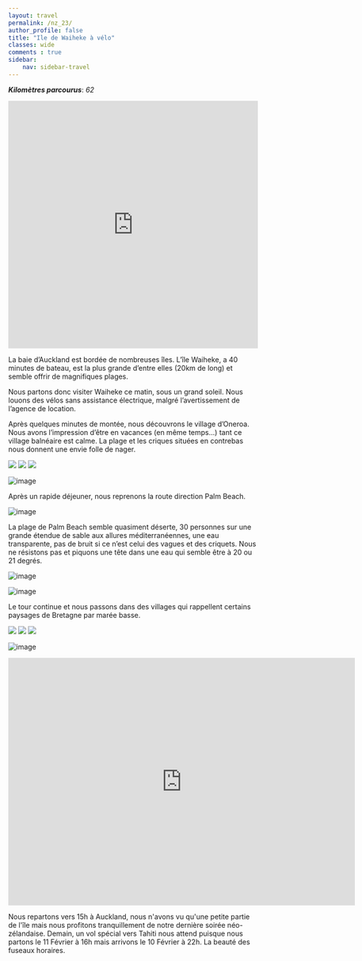 ```yaml
---
layout: travel
permalink: /nz_23/
author_profile: false
title: "Ile de Waiheke à vélo"
classes: wide
comments : true
sidebar:
    nav: sidebar-travel
---
```


<!-- jQuery 1.8 or later, 33 KB -->
<script src="https://ajax.googleapis.com/ajax/libs/jquery/1.11.1/jquery.min.js"></script>

<!-- Fotorama from CDNJS, 19 KB -->
<link  href="https://cdnjs.cloudflare.com/ajax/libs/fotorama/4.6.4/fotorama.css" rel="stylesheet">
<script src="https://cdnjs.cloudflare.com/ajax/libs/fotorama/4.6.4/fotorama.js"></script>

***Kilomètres parcourus***: *62*

<iframe src="https://www.google.com/maps/d/u/0/embed?mid=1pU6hB_l9_dJo-uJ8L7sZUNCgBwp7EXii" width="100%" height="500" frameBorder="0"></iframe>

<br>

La baie d’Auckland est bordée de nombreuses îles. L’île Waiheke, a 40 minutes de bateau, est la plus grande d’entre elles (20km de long) et semble offrir de magnifiques plages. 

Nous partons donc visiter Waiheke ce matin, sous un grand soleil. Nous louons des vélos sans assistance électrique, malgré l’avertissement de l’agence de location. 

Après quelques minutes de montée, nous découvrons le village d’Oneroa. Nous avons l’impression d’être en vacances (en même temps...) tant ce village balnéaire est calme. La plage et les criques situées en contrebas nous donnent une envie folle de nager.

<div class="fotorama">
  <img src="https://drive.google.com/uc?id=19Oihyyh0UFJDorLq_kclh9oMRoZhhz2W">
  <img src="https://drive.google.com/uc?id=1nKO4AD4zNkXOVTAN3qh6Ou6kzOGRBm8g">
  <img src="https://drive.google.com/uc?id=136jO8Tr9_45S8k1Tu73UUX2tLc64ZMeU">
</div>

![image](https://drive.google.com/uc?id=18-DX8JZH6NjCFagJLEqTQhajWeIogwFF)

Après un rapide déjeuner, nous reprenons la route direction Palm Beach. 

![image](https://drive.google.com/uc?id=15xYa_HAYzVHiH2z6f8IbAM5r--mLC9YB)

La plage de Palm Beach semble quasiment déserte, 30 personnes sur une grande étendue de sable aux allures méditerranéennes, une eau transparente, pas de bruit si ce n’est celui des vagues et des criquets. Nous ne résistons pas et piquons une tête dans une eau qui semble être à 20 ou 21 degrés. 

![image](https://drive.google.com/uc?id=13ObqieTLiKxTU4BPa9Fo6Debp1yag7GB)

![image](https://drive.google.com/uc?id=1rtXZDse4-qQBys684CukLSsqjh8xj6rn)

Le tour continue et nous passons dans des villages qui rappellent certains paysages de Bretagne par marée basse. 

<div class="fotorama">
  <img src="https://drive.google.com/uc?id=1AfjwL2HJJAelA-AHzovaNPvPNwdBJkvd">
  <img src="https://drive.google.com/uc?id=1PPOrpRiCV8er5Tsi1R-vqGWSoCdpnmmp">
  <img src="https://drive.google.com/uc?id=1uxQnMfqkrEH6FIzyvX7E6wNsRWAk1-k3">
</div>

![image](https://drive.google.com/uc?id=1WDUO0FmD55KZzNmpV6zzvWqBWOcHZW6w)

<iframe width="700" height="500" src="https://www.youtube.com/embed/NnnJF5JtCQY" frameborder="0" allow="accelerometer; autoplay; encrypted-media; gyroscope; picture-in-picture" allowfullscreen></iframe>

<br>

Nous repartons vers 15h à Auckland, nous n'avons vu qu'une petite partie de l'île mais nous profitons tranquillement de notre dernière soirée néo-zélandaise. Demain, un vol spécial vers Tahiti nous attend puisque nous partons le 11 Février à 16h mais arrivons le 10 Février à 22h. La beauté des fuseaux horaires. 
